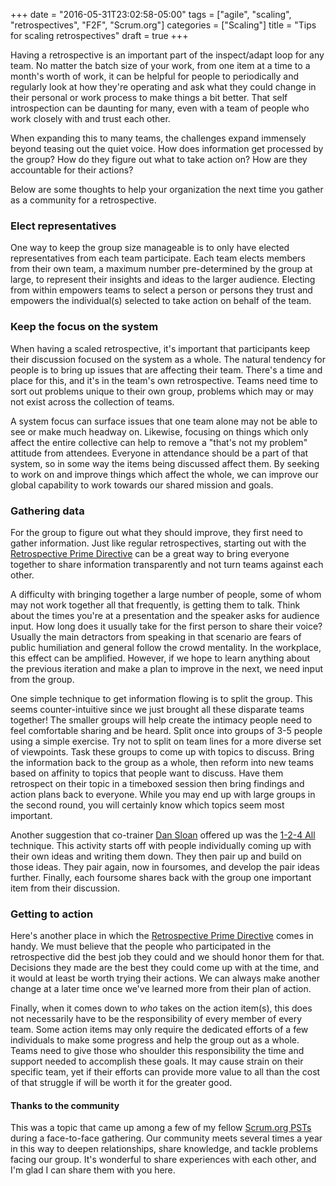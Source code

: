 +++
date = "2016-05-31T23:02:58-05:00"
tags = ["agile", "scaling", "retrospectives", "F2F", "Scrum.org"]
categories = ["Scaling"]
title = "Tips for scaling retrospectives"
draft = true
+++

Having a retrospective is an important part of the inspect/adapt loop for any team.  No matter the batch size of your work, from one item at a time to a month's worth of work, it can be helpful for people to periodically and regularly look at how they're operating and ask what they could change in their personal or work process to make things a bit better.  That self introspection can be daunting for many, even with a team of people who work closely with and trust each other.

When expanding this to many teams, the challenges expand immensely beyond teasing out the quiet voice.  How does information get processed by the group?  How do they figure out what to take action on?  How are they accountable for their actions?

Below are some thoughts to help your organization the next time you gather as a community for a retrospective. 

### Elect representatives
One way to keep the group size manageable is to only have elected representatives from each team participate.  Each team elects members from their own team, a maximum number pre-determined by the group at large, to represent their insights and ideas to the larger audience.  Electing from within empowers teams to select a person or persons they trust and empowers the individual(s) selected to take action on behalf of the team.

### Keep the focus on the system
When having a scaled retrospective, it's important that participants keep their discussion focused on the system as a whole.  The natural tendency for people is to bring up issues that are affecting their team.  There's a time and place for this, and it's in the team's own retrospective.  Teams need time to sort out problems unique to their own group, problems which may or may not exist across the collection of teams.

A system focus can surface issues that one team alone may not be able to see or make much headway on.  Likewise, focusing on things which only affect the entire collective can help to remove a "that's not my problem" attitude from attendees.  Everyone in attendance should be a part of that system, so in some way the items being discussed affect them.  By seeking to work on and improve things which affect the whole, we can improve our global capability to work towards our shared mission and goals.

### Gathering data
For the group to figure out what they should improve, they first need to gather information.  Just like regular retrospectives, starting out with the [Retrospective Prime Directive][2] can be a great way to bring everyone together to share information transparently and not turn teams against each other.

A difficulty with bringing together a large number of people, some of whom may not work together all that frequently, is getting them to talk.  Think about the times you're at a presentation and the speaker asks for audience input.  How long does it usually take for the first person to share their voice?  Usually the main detractors from speaking in that scenario are fears of public humiliation and general follow the crowd mentality.  In the workplace, this effect can be amplified.  However, if we hope to learn anything about the previous iteration and make a plan to improve in the next, we need input from the group.

One simple technique to get information flowing is to split the group.  This seems counter-intuitive since we just brought all these disparate teams together!  The smaller groups will help create the intimacy people need to feel comfortable sharing and be heard.  Split once into groups of 3-5 people using a simple exercise.  Try not to split on team lines for a more diverse set of viewpoints.  Task these groups to come up with topics to discuss.  Bring the information back to the group as a whole, then reform into new teams based on affinity to topics that people want to discuss.  Have them retrospect on their topic in a timeboxed session then bring findings and action plans back to everyone.  While you may end up with large groups in the second round, you will certainly know which topics seem most important.

Another suggestion that co-trainer [Dan Sloan][3] offered up was the [1-2-4 All][4] technique.  This activity starts off with people individually coming up with their own ideas and writing them down.  They then pair up and build on those ideas.  They pair again, now in foursomes, and develop the pair ideas further.  Finally, each foursome shares back with the group one important item from their discussion.

### Getting to action
Here's another place in which the [Retrospective Prime Directive][2] comes in handy.  We must believe that the people who participated in the retrospective did the best job they could and we should honor them for that.  Decisions they made are the best they could come up with at the time, and it would at least be worth trying their actions.  We can always make another change at a later time once we've learned more from their plan of action.

Finally, when it comes down to *who* takes on the action item(s), this does not necessarily have to be the responsibility of every member of every team.  Some action items may only require the dedicated efforts of a few individuals to make some progress and help the group out as a whole.  Teams need to give those who shoulder this responsibility the time and support needed to accomplish these goals.  It may cause strain on their specific team, yet if their efforts can provide more value to all than the cost of that struggle if will be worth it for the greater good.

#### Thanks to the community
This was a topic that came up among a few of my fellow [Scrum.org PSTs][1] during a face-to-face gathering.  Our community meets several times a year in this way to deepen relationships, share knowledge, and tackle problems facing our group.  It's wonderful to share experiences with each other, and I'm glad I can share them with you here.


[1]: https://www.scrum.org/Find-a-Scrum-Trainer
[2]: http://www.retrospectives.com/pages/retroPrimeDirective.html
[3]: http://blog.scrum.org/about-the-blog/dan-sloan/
[4]: http://www.liberatingstructures.com/1-1-2-4-all/
[5]: https://management30.com/product/delegation-poker/

